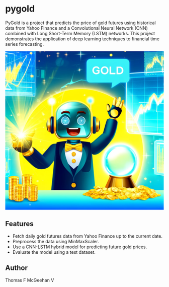 # pygold

PyGold is a project that predicts the price of gold futures using historical data from Yahoo Finance and a Convolutional Neural Network (CNN) combined with Long Short-Term Memory (LSTM) networks. This project demonstrates the application of deep learning techniques to financial time series forecasting.

![pygold](assets/pygold.webp)

## Features

- Fetch daily gold futures data from Yahoo Finance up to the current date.
- Preprocess the data using MinMaxScaler.
- Use a CNN-LSTM hybrid model for predicting future gold prices.
- Evaluate the model using a test dataset.

## Author

Thomas F McGeehan V
